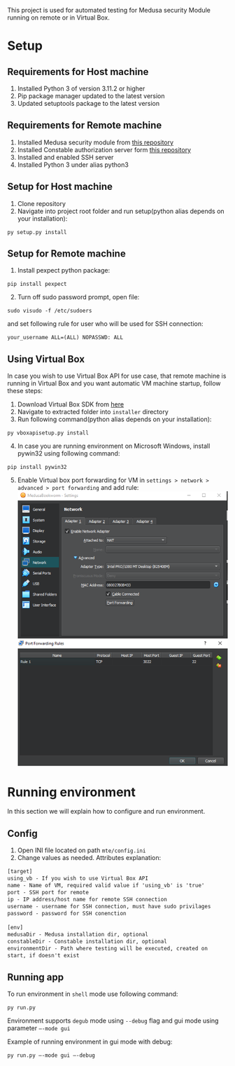 This project is used for automated testing for Medusa security Module running on remote or in Virtual Box.

# Setup

## Requirements for Host machine
1. Installed Python 3 of version 3.11.2 or higher
2. Pip package manager updated to the latest version
3. Updated setuptools package to the latest version

## Requirements for Remote machine
1. Installed Medusa security module from [this repository](https://github.com/Medusa-Team/linux-medusa)
2. Installed Constable authorization server form [this repository](https://github.com/Medusa-Team/Constable)
3. Installed and enabled SSH server
4. Installed Python 3 under alias python3

## Setup for Host machine
1. Clone repository
2. Navigate into project root folder and run setup(python alias depends on your installation):
```
py setup.py install
```
## Setup for Remote machine
1. Install pexpect python package:
```
pip install pexpect
```
2. Turn off sudo password prompt, open file:
```
sudo visudo -f /etc/sudoers
```
and set following rule for user who will be used for SSH connection:
```
your_username ALL=(ALL) NOPASSWD: ALL
```
## Using Virtual Box
In case you wish to use Virtual Box API for use case, that remote machine is running in Virtual Box
and you want automatic VM machine startup, follow these steps:
1. Download Virtual Box SDK from [here](https://www.virtualbox.org/wiki/Downloads)
2. Navigate to extracted folder into `installer` directory
3. Run following command(python alias depends on your installation):
```
py vboxapisetup.py install
```
4. In case you are running environment on Microsoft Windows, install pywin32 using following command:
```
pip install pywin32
```
5. Enable Virtual box port forwarding for VM in `settings > network > advanced > port forwarding` and add rule:
![VM machine setup example](vm_setup.PNG)

# Running environment
In this section we will explain how to configure and run environment.
## Config
1. Open INI file located on path `mte/config.ini`
2. Change values as needed.
Attributes explanation:
```
[target]
using_vb - If you wish to use Virtual Box API
name - Name of VM, required valid value if 'using_vb' is 'true'
port - SSH port for remote
ip - IP address/host name for remote SSH connection
username - username for SSH connection, must have sudo privilages
password - password for SSH conenction

[env]
medusaDir - Medusa installation dir, optional
constableDir - Constable installation dir, optional
environmentDir - Path where testing will be executed, created on start, if doesn't exist
```

## Running app
To run environment in `shell` mode use following command:
```
py run.py
```
Environment supports `degub` mode using `--debug` flag and gui mode using parameter `–-mode gui`

Example of running environment in gui mode with debug:
```
py run.py –-mode gui –-debug
```